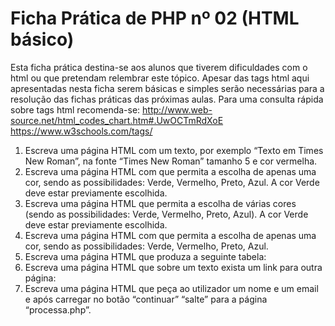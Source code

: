 # Ficha Prática de PHP nº 02 (HTML básico)

Esta ficha prática destina-se aos alunos que tiverem dificuldades com o html ou que pretendam relembrar este tópico. Apesar das tags html aqui apresentadas nesta ficha serem básicas e simples serão necessárias para a 
resolução das fichas práticas das próximas aulas.
Para uma consulta rápida sobre tags html recomenda-se:
  http://www.web-source.net/html_codes_chart.htm#.UwOCTmRdXoE
  https://www.w3schools.com/tags/

1. Escreva uma página HTML com um texto, por exemplo “Texto em Times New Roman”, na fonte “Times New Roman” tamanho 5 e cor vermelha.
2. Escreva uma página HTML com que permita a escolha de apenas uma cor, sendo as possibilidades: Verde, Vermelho, Preto, Azul. A cor Verde deve estar previamente escolhida.
3. Escreva uma página HTML que permita a escolha de várias cores (sendo as possibilidades: Verde, Vermelho, Preto, Azul). A cor Verde deve estar previamente escolhida.
4. Escreva uma página HTML com que permita a escolha de apenas uma cor, sendo as possibilidades: Verde, Vermelho, Preto, Azul.
5. Escreva uma página HTML que produza a seguinte tabela:
6. Escreva uma página HTML que sobre um texto exista um link para outra página:
7. Escreva uma página HTML que peça ao utilizador um nome e um email e após carregar no botão “continuar” “salte” para a página “processa.php”.
